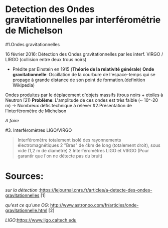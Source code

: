 Detection des Ondes gravitationnelles par interférométrie de Michelson
======================================================================
#1.Ondes gravitationnelles

16 février 2016: Détection des Ondes gravitationnelles par les interf. VIRGO / LIRGO (collision entre deux trous noirs)
- Prédite par Einstein en 1915 (**Théorie de la relativité générale**)
**Onde gravitationnelle**: Oscillation de la courbure de l'espace-temps qui se propage à grande distance de son point de formation.(definition Wikipedia)

Ondes produites par le déplacement d'objets massifs (trous noirs + etoiles à Neutron [2]) 
**Problème**: L'amplitude de ces ondes est très faible (~ 10^-20 m) 
-> Nombreux défis technique à relever
#2.Présentation de l'interféromètre de Michelson

_A faire_



#3. Interféromètres LIGO/VIRGO
> Interféromètre totalement isolé des rayonnements électromagnétiques
> 2 "Bras" de 4km de long (totalement droit), sous vide (1,2 m de diamètre)
> 2 Interféromètres LIGO et VIRGO (Pour garantir que l'on ne détecte pas du bruit)







# Sources:
_sur la détection_ :https://lejournal.cnrs.fr/articles/a-detecte-des-ondes-gravitationnelles [1]

_qu'est ce qu'une OG_: http://www.astronoo.com/fr/articles/onde-gravitationnelle.html [2]

_LIGO_:https://www.ligo.caltech.edu
